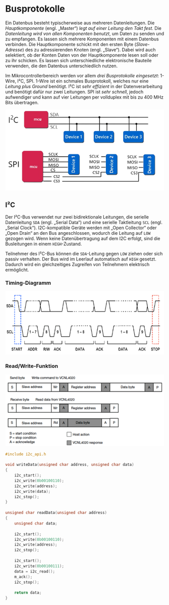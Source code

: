 # Busprotokolle
Ein Datenbus besteht typischerweise aus mehreren Datenleitungen. Die *Hauptkomponente* (engl. „Master“) *legt auf einer Leitung den Takt fest*. Die *Datenleitung wird von allen Komponenten benutzt*, um Daten zu senden und zu empfangen. Es lassen sich mehrere Komponenten mit einem Datenbus verbinden. Die Hauptkomponente schickt mit den ersten Byte (*Slave-Adresse*) des zu adressierenden Knoten (engl. „Slave“). Dabei wird auch selektiert, ob der Konten Daten von der Hauptkomponente lesen soll oder zu ihr schicken. Es lassen sich unterschiedliche elektronische Bauteile verwenden, die den Datenbus unterschiedlich nutzen.

Im Mikrocontrollerbereich werden vor allem *drei Busprotokolle eingesetzt*: 1-Wire, I²C, SPI. 1-Wire ist ein schmales Busprotokoll, welches nur eine *Leitung plus Ground* benötigt. I²C ist *sehr effizient* in der Datenverarbeitung und benötigt dafür nur zwei Leitungen. SPI ist *sehr schnell*, jedoch aufwendiger und kann auf vier Leitungen per vollduplex mit bis zu 400 MHz Bits übertragen.

![](../_Medien/I2C_SPI_BUS.png)

## I²C
Der I²C-Bus verwendet nur zwei bidirektionale Leitungen, die serielle Datenleitung `SDA` (engl. „Serial Data“) und eine serielle Taktleitung `SCL` (engl. „Serial Clock“). I2C-kompatible Geräte werden mit „Open Collector“ oder „Open Drain“ an den Bus angeschlossen, wodurch die Leitung auf `LOW` gezogen wird. Wenn keine Datenübertragung auf dem I2C erfolgt, sind die Busleitungen in einem `HIGH`-Zustand.

Teilnehmer des I²C-Bus können die `SDA`-Leitung gegen `LOW` ziehen oder sich passiv verhalten. Der Bus wird im Leerlauf automatisch auf `HIGH` gesetzt. Dadurch wird ein gleichzeitiges Zugreifen von Teilnehmern elektrisch ermöglicht.

### Timing-Diagramm
![](../_Medien/Timing_Diagramm.png)

### Read/Write-Funktion
![](../_Medien/Read_Write_Funktion.png)

``` c
#include i2c_api.h 

void writeData(unsigned char address, unsigned char data) 
{ 
	i2c_start(); 
	i2c_write(0b00100110); 
	i2c_write(address); 
	i2c_write(data); 
	i2c_stop(); 
} 

unsigned char readData(unsigned char address) 
{ 
	unsigned char data;
	
	i2c_start(); 
	i2c_write(0b00100110); 
	i2c_write(address); 
	i2c_stop(); 
	
	i2c_start(); 
	i2c_write(0b00100111); 
	data = i2c_read(); 
	m_ack(); 
	i2c_stop(); 
	
	return data; 
}
```
